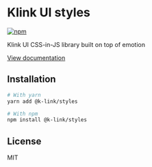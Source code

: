# Klink UI styles

[![npm](https://img.shields.io/npm/dm/@k-link/styles)](https://www.npmjs.com/package/@k-link/styles)

Klink UI CSS-in-JS library built on top of emotion

[View documentation](https://k-link.dev/)

## Installation

```bash
# With yarn
yarn add @k-link/styles

# With npm
npm install @k-link/styles
```

## License

MIT
